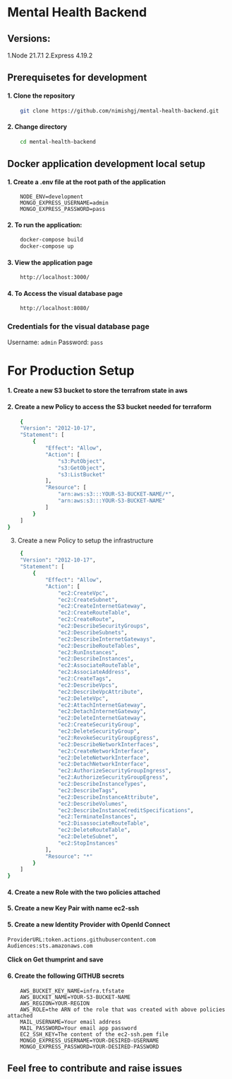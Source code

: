 # Mental Health Backend 

## Versions:

1.Node 21.7.1
2.Express 4.19.2

## Prerequisetes for development 

#### 1. Clone the repository
```bash
    git clone https://github.com/nimishgj/mental-health-backend.git
```

#### 2. Change directory 
````bash
    cd mental-health-backend
````

## Docker application development local setup


#### 1. Create a .env file at the root path of the application
```dotenv
    NODE_ENV=development
    MONGO_EXPRESS_USERNAME=admin
    MONGO_EXPRESS_PASSWORD=pass
```

#### 2. To run the application:
```bash
    docker-compose build
    docker-compose up
```

#### 3. View the application page
```bash
    http://localhost:3000/
```

#### 4. To Access the visual database page
```bash
    http://localhost:8080/
```
### Credentials for the visual database page

Username: `admin`
Password: `pass`

# For Production Setup

#### 1. Create a new S3 bucket to store the terrafrom state in aws

#### 2. Create a new Policy to access the S3 bucket needed for terraform
```bash
    {
    "Version": "2012-10-17",
    "Statement": [
        {
            "Effect": "Allow",
            "Action": [
                "s3:PutObject",
                "s3:GetObject",
                "s3:ListBucket"
            ],
            "Resource": [
                "arn:aws:s3:::YOUR-S3-BUCKET-NAME/*",
                "arn:aws:s3:::YOUR-S3-BUCKET-NAME"
            ]
        }
    ]
}
```

3. Create a new Policy to setup the infrastructure
```bash
    {
    "Version": "2012-10-17",
    "Statement": [
        {
            "Effect": "Allow",
            "Action": [
                "ec2:CreateVpc",
                "ec2:CreateSubnet",
                "ec2:CreateInternetGateway",
                "ec2:CreateRouteTable",
                "ec2:CreateRoute",
                "ec2:DescribeSecurityGroups",
                "ec2:DescribeSubnets",
                "ec2:DescribeInternetGateways",
                "ec2:DescribeRouteTables",
                "ec2:RunInstances",
                "ec2:DescribeInstances",
                "ec2:AssociateRouteTable",
                "ec2:AssociateAddress",
                "ec2:CreateTags",
                "ec2:DescribeVpcs",
                "ec2:DescribeVpcAttribute",
                "ec2:DeleteVpc",
                "ec2:AttachInternetGateway",
                "ec2:DetachInternetGateway",
                "ec2:DeleteInternetGateway",
                "ec2:CreateSecurityGroup",
                "ec2:DeleteSecurityGroup",
                "ec2:RevokeSecurityGroupEgress",
                "ec2:DescribeNetworkInterfaces",
                "ec2:CreateNetworkInterface",
                "ec2:DeleteNetworkInterface",
                "ec2:DetachNetworkInterface",
                "ec2:AuthorizeSecurityGroupIngress",
                "ec2:AuthorizeSecurityGroupEgress",
                "ec2:DescribeInstanceTypes",
                "ec2:DescribeTags",
                "ec2:DescribeInstanceAttribute",
                "ec2:DescribeVolumes",
                "ec2:DescribeInstanceCreditSpecifications",
                "ec2:TerminateInstances",
                "ec2:DisassociateRouteTable",
                "ec2:DeleteRouteTable",
                "ec2:DeleteSubnet",
                "ec2:StopInstances"
            ],
            "Resource": "*"
        }
    ]
}
```

#### 4. Create a new Role with the two policies attached

#### 5. Create a new Key Pair with name ec2-ssh 

#### 5. Create a new Identity Provider with OpenId Connect

```bash
ProviderURL:token.actions.githubusercontent.com
Audiences:sts.amazonaws.com
```
**Click on Get thumprint and save**

#### 6. Create the following GITHUB secrets
```dotenv
    AWS_BUCKET_KEY_NAME=infra.tfstate
    AWS_BUCKET_NAME=YOUR-S3-BUCKET-NAME
    AWS_REGION=YOUR-REGION
    AWS_ROLE=the ARN of the role that was created with above policies attached
    MAIL_USERNAME=Your email address 
    MAIL_PASSWORD=Your email app password
    EC2_SSH_KEY=The content of the ec2-ssh.pem file
    MONGO_EXPRESS_USERNAME=YOUR-DESIRED-USERNAME
    MONGO_EXPRESS_PASSWORD=YOUR-DESIRED-PASSWORD
```

## Feel free to contribute and raise issues